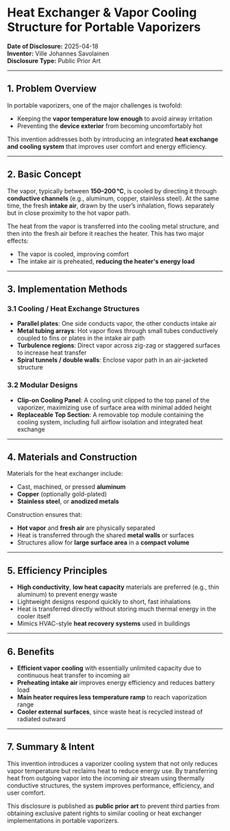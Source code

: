 # Heat Exchanger & Vapor Cooling Structure for Portable Vaporizers

**Date of Disclosure:** 2025-04-18  
**Inventor:** Ville Johannes Savolainen  
**Disclosure Type:** Public Prior Art

---

## 1. Problem Overview

In portable vaporizers, one of the major challenges is twofold:
- Keeping the **vapor temperature low enough** to avoid airway irritation
- Preventing the **device exterior** from becoming uncomfortably hot

This invention addresses both by introducing an integrated **heat exchange and cooling system** that improves user comfort and energy efficiency.

---

## 2. Basic Concept

The vapor, typically between **150–200 °C**, is cooled by directing it through **conductive channels** (e.g., aluminum, copper, stainless steel). At the same time, the fresh **intake air**, drawn by the user’s inhalation, flows separately but in close proximity to the hot vapor path.

The heat from the vapor is transferred into the cooling metal structure, and then into the fresh air before it reaches the heater. This has two major effects:
- The vapor is cooled, improving comfort
- The intake air is preheated, **reducing the heater's energy load**

---

## 3. Implementation Methods

### 3.1 Cooling / Heat Exchange Structures

- **Parallel plates**: One side conducts vapor, the other conducts intake air
- **Metal tubing arrays**: Hot vapor flows through small tubes conductively coupled to fins or plates in the intake air path
- **Turbulence regions**: Direct vapor across zig-zag or staggered surfaces to increase heat transfer
- **Spiral tunnels / double walls**: Enclose vapor path in an air-jacketed structure

### 3.2 Modular Designs

- **Clip-on Cooling Panel**: A cooling unit clipped to the top panel of the vaporizer, maximizing use of surface area with minimal added height
- **Replaceable Top Section**: A removable top module containing the cooling system, including full airflow isolation and integrated heat exchange

---

## 4. Materials and Construction

Materials for the heat exchanger include:
- Cast, machined, or pressed **aluminum**
- **Copper** (optionally gold-plated)
- **Stainless steel**, or **anodized metals**

Construction ensures that:
- **Hot vapor** and **fresh air** are physically separated
- Heat is transferred through the shared **metal walls** or surfaces
- Structures allow for **large surface area** in a **compact volume**

---

## 5. Efficiency Principles

- **High conductivity**, **low heat capacity** materials are preferred (e.g., thin aluminum) to prevent energy waste
- Lightweight designs respond quickly to short, fast inhalations
- Heat is transferred directly without storing much thermal energy in the cooler itself
- Mimics HVAC-style **heat recovery systems** used in buildings

---

## 6. Benefits

- **Efficient vapor cooling** with essentially unlimited capacity due to continuous heat transfer to incoming air
- **Preheating intake air** improves energy efficiency and reduces battery load
- **Main heater requires less temperature ramp** to reach vaporization range
- **Cooler external surfaces**, since waste heat is recycled instead of radiated outward

---

## 7. Summary & Intent

This invention introduces a vaporizer cooling system that not only reduces vapor temperature but reclaims heat to reduce energy use. By transferring heat from outgoing vapor into the incoming air stream using thermally conductive structures, the system improves performance, efficiency, and user comfort.

This disclosure is published as **public prior art** to prevent third parties from obtaining exclusive patent rights to similar cooling or heat exchanger implementations in portable vaporizers.
